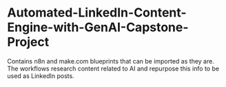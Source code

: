 # Automated-LinkedIn-Content-Engine-with-GenAI-Capstone-Project
Contains n8n and make.com blueprints that can be imported as they are. The workflows research content related to AI and repurpose this info to be used as LinkedIn posts.
